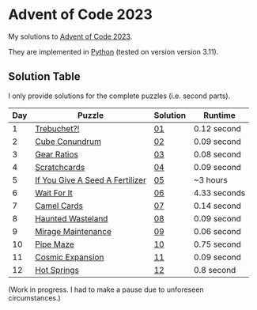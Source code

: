 # Advent of Code 2023

My solutions to [Advent of Code 2023](https://adventofcode.com/2023/).

They are implemented in [Python](https://www.python.org/) (tested on version version 3.11).

## Solution Table

I only provide solutions for the complete puzzles (i.e. second parts).

| Day | Puzzle | Solution | Runtime |
| ---- | ---- | ---- | ---- |
| 1 | [Trebuchet?!](https://adventofcode.com/2023/day/1) | [01](01) | 0.12 second |
| 2 | [Cube Conundrum](https://adventofcode.com/2023/day/2) | [02](02) | 0.09 second |
| 3 | [Gear Ratios](https://adventofcode.com/2023/day/3) | [03](03) | 0.08 second |
| 4 | [Scratchcards](https://adventofcode.com/2023/day/4) | [04](04) | 0.09 second |
| 5 | [If You Give A Seed A Fertilizer](https://adventofcode.com/2023/day/5) | [05](05) | ~3 hours |
| 6 | [Wait For It](https://adventofcode.com/2023/day/6) | [06](06) | 4.33 seconds |
| 7 | [Camel Cards](https://adventofcode.com/2023/day/7) | [07](07) | 0.14 second |
| 8 | [Haunted Wasteland](https://adventofcode.com/2023/day/8) | [08](08) | 0.09 second |
| 9 | [Mirage Maintenance](https://adventofcode.com/2023/day/9) | [09](09) | 0.06 second |
| 10 | [Pipe Maze](https://adventofcode.com/2023/day/10) | [10](10) | 0.75 second |
| 11 | [Cosmic Expansion](https://adventofcode.com/2023/day/11) | [11](11) | 0.09 second |
| 12 | [Hot Springs](https://adventofcode.com/2023/day/12) | [12](12) | 0.8 second |

(Work in progress. I had to make a pause due to unforeseen circumstances.)
